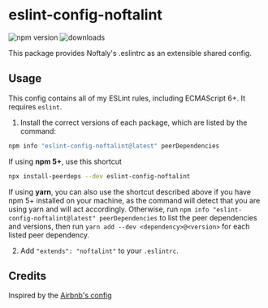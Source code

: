 # eslint-config-noftalint

![npm version](https://img.shields.io/npm/v/eslint-config-noftalint?label=version)
![downloads](https://img.shields.io/npm/dt/eslint-config-noftalint)

This package provides Noftaly's .eslintrc as an extensible shared config.

## Usage

This config contains all of my ESLint rules, including ECMAScript 6+. It requires `eslint`.

1. Install the correct versions of each package, which are listed by the command:

  ```sh
  npm info "eslint-config-noftalint@latest" peerDependencies
  ```

  If using **npm 5+**, use this shortcut

  ```sh
  npx install-peerdeps --dev eslint-config-noftalint
  ```

  If using **yarn**, you can also use the shortcut described above if you have npm 5+ installed on your machine, as the command will detect that you are using yarn and will act accordingly.
  Otherwise, run `npm info "eslint-config-noftalint@latest" peerDependencies` to list the peer dependencies and versions, then run `yarn add --dev <dependency>@<version>` for each listed peer dependency.

2. Add `"extends": "noftalint"` to your `.eslintrc`.

## Credits

Inspired by the [Airbnb's config](https://github.com/airbnb/javascript/tree/master/packages/eslint-config-airbnb-base)
